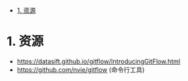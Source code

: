 

<!-- TOC -->

- [1. 资源](#1-资源)

<!-- /TOC -->

<a id="markdown-1-资源" name="1-资源"></a>
# 1. 资源

* https://datasift.github.io/gitflow/IntroducingGitFlow.html
* https://github.com/nvie/gitflow (命令行工具)

